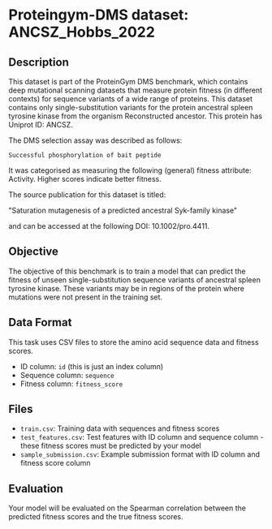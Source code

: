 
# Proteingym-DMS dataset: ANCSZ_Hobbs_2022

## Description

This dataset is part of the ProteinGym DMS benchmark, which contains deep mutational scanning datasets that measure
protein fitness (in different contexts) for sequence variants of a wide range of proteins. This dataset contains
only single-substitution variants for the protein ancestral spleen tyrosine kinase from the organism Reconstructed ancestor. This protein has Uniprot ID: ANCSZ. 

The DMS selection assay was described as follows: 

    Successful phosphorylation of bait peptide

It was categorised as measuring the following (general) fitness attribute: Activity. Higher scores indicate better fitness.

The source publication for this dataset is titled: 

"Saturation mutagenesis of a predicted ancestral Syk-family kinase"

and can be accessed at the following DOI: 10.1002/pro.4411.

## Objective

The objective of this benchmark is to train a model that can predict the fitness of unseen single-substitution sequence variants of ancestral spleen tyrosine kinase.
These variants may be in regions of the protein where mutations were not present in the training set.

## Data Format

This task uses CSV files to store the amino acid sequence data and fitness scores.
- ID column: `id` (this is just an index column)
- Sequence column: `sequence`
- Fitness column: `fitness_score`

## Files

- `train.csv`: Training data with sequences and fitness scores
- `test_features.csv`: Test features with ID column and sequence column - these fitness scores must be predicted by your model
- `sample_submission.csv`: Example submission format with ID column and fitness score column

## Evaluation

Your model will be evaluated on the Spearman correlation between the predicted fitness scores and the true fitness scores.
